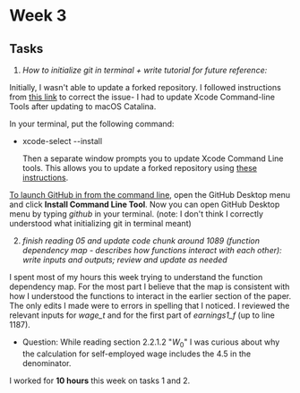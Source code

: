 # Week 3
## Tasks
1. *How to initialize git in terminal + write tutorial for future reference:*   

  Initially, I wasn't able to update a forked repository. I followed instructions from [this link](https://stackoverflow.com/questions/52522565/git-is-not-working-after-macos-update-xcrun-error-invalid-active-developer-pa) to correct the issue- I had to update Xcode Command-line Tools after updating to macOS Catalina.  

  In your terminal, put the following command:
  * xcode-select --install  

    Then a separate window prompts you to update Xcode Command Line tools. This allows you to update a forked repository using [these instructions](https://github.com/BITSS-OPA/URAP-week-progress/blob/master/04-sophia/02_week_log.md).

  [To launch GitHub in from the command line](https://help.github.com/en/desktop/getting-started-with-github-desktop/launching-github-desktop-from-the-command-line), open the GitHub Desktop menu and click **Install Command Line Tool**. Now you can open GitHub Desktop menu by typing *github* in your terminal.  (note: I don't think I correctly understood what initializing git in terminal meant)

2. *finish reading 05 and update code chunk around 1089 (function dependency map - describes how functions interact with each other): write inputs and outputs; review and update as needed*  

  I spent most of my hours this week trying to understand the function dependency map. For the most part I believe that the map is consistent with how I understood the functions to interact in the earlier section of the paper. The only edits I made were to errors in spelling that I noticed. I reviewed the relevant inputs for *wage_t* and for the first part of *earnings1_f* (up to line 1187).  

  * Question: While reading section 2.2.1.2 "*W*<sub>0</sub>" I was curious about why the calculation for self-employed wage includes the 4.5 in the denominator.

I worked for **10 hours** this week on tasks 1 and 2.
